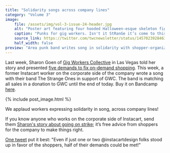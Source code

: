 ```yaml
---
title: "Solidarity songs across company lines"
category: "Volume 3"
image:
    file: /assets/img/vol-3-issue-24-header.jpg
    alt: "Poster art featuring four hooded Halloween-esque skeleton figures"
    caption: "Punks for gig workers. Isn't it StRanGe it’s come to this?"
    source_link: https://twitter.com/twcnewsletter/status/1457023928463855617
    half_width: false
preview: "Area punk band writes song in solidarity with shopper-organizers"
---
```


Last week, Sharon Goen of [Gig Workers Collective](https://twitter.com/GigWC) in Las Vegas told her story and presented [five demands to fix on-demand shopping](https://news.techworkerscoalition.org/2021/11/02/issue-23/). This week, a former Instacart worker on the corporate side of the company wrote a song with their band The Strange Ones in support of GWC. The band is matching all sales in a donation to GWC until the end of today. Buy it on Bandcamp [here](https://wearethestrangeones.bandcamp.com/track/inside-out).

<!-- DO NOT remove the excerpt tag -->
<!--excerpt-->
<!-- remaining content goes below here -->

<!-- DO NOT remove the header image -->
{% include post_image.html %}

We applaud workers expressing solidarity in song, across company lines! 

If you know anyone who works on the corporate side of Instacart, send them [Sharon's story about going on strike](https://news.techworkerscoalition.org/2021/11/02/issue-23/); it’s free advice from shoppers for the company to make things right. 

[One tweet](https://twitter.com/yindithey/status/1455909561697591299) put it best: "Even if just one or two @instacartdesign folks stood up in favor of the shoppers, half of their demands could be met!"
